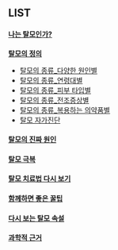 ##  LIST

####  [나는 탈모인가?](/m04/m0401)

[**탈모의 정의**](/m04/m0401/m040101)
- [탈모의 종류_다양한 원인별](/m04/m0401/m040102)
- [탈모의 종류_연령대별](/m04/m0401/m040103)
- [탈모의 종류_피부 타입별](/m04/m0401/m040104)
- [탈모의 종류_전조증상별](/m04/m0401/m040105)
- [탈모의 종류_복용하는 의약품별](/m04/m0401/m040106)
- [탈모 자가진단](/m04/m0401/m040107)  

#### [탈모의 진짜 원인](/m04/m0402)

#### [탈모 극복](/m04/m0403)

####  [탈모 치료법 다시 보기](/m04/m0404)    

####  [함께하면 좋은 꿀팁](/m04/m0405) 
 
####  [다시 보는 탈모 속설](/m04/m0406)
  
####  [과학적 근거](/m04/m0407)  


<!--stackedit_data:
eyJoaXN0b3J5IjpbMTg2NDM2OTkzNCwxNjE1ODg3ODYsMjA4Mz
c5MiwtMTMyOTYwMTg0MywxNTU0OTE4MjQ2LC0xMjcxNzQyMzI4
LC0yMTMyMTYzNzM1LDEwOTY2NTczODgsLTEzMTQxNTAyMDksLT
E3Nzc5NTEzNTBdfQ==
-->